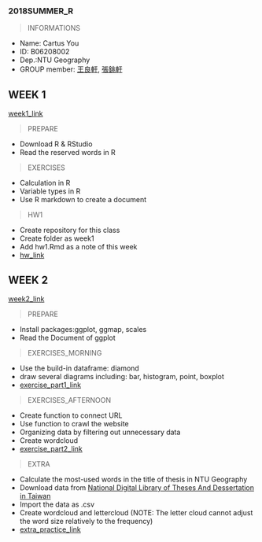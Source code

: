 ### 2018SUMMER_R
> INFORMATIONS
* Name: Cartus You
* ID: B06208002
* Dep.:NTU Geography
* GROUP member: [王良軒](https://github.com/jason10130021/CS-X_106_Summer), [張銚軒](https://github.com/NTU-CSX-DataScience/106Summer/blob/master)

## WEEK 1
[week1_link](https://n2-data-science-programming.gitbook.io/rsummer/week_1)
> PREPARE
* Download R & RStudio
* Read the reserved words in R

> EXERCISES
* Calculation in R
* Variable types in R
* Use R markdown to create a document 

> HW1
* Create repository for this class
* Create folder as week1
* Add hw1.Rmd as a note of this week
* [hw_link](https://cartus0910.github.io/2018SUMMER_R/week1/hw1.html)

## WEEK 2
[week2_link](https://n2-data-science-programming.gitbook.io/rsummer/week_2)
> PREPARE
* Install packages:ggplot, ggmap, scales
* Read the Document of ggplot

> EXERCISES_MORNING
* Use the build-in dataframe: diamond
* draw several diagrams including: bar, histogram, point, boxplot
* [exercise_part1_link](https://cartus0910.github.io/2018SUMMER_R/week2/0711morning.html)

> EXERCISES_AFTERNOON
* Create function to connect URL
* Use function to crawl the website
* Organizing data by filtering out unnecessary data
* Create wordcloud
* [exercise_part2_link](https://cartus0910.github.io/2018SUMMER_R/week2/0711afternoon.html)

> EXTRA
* Calculate the most-used words in the title of thesis in NTU Geography
* Download data from [National Digital Library of Theses And Dessertation in Taiwan](https://etds.ncl.edu.tw/cgi-bin/gs32/gsweb.cgi/ccd=MFzs7f/webmge?switchlang=en)
* Import the data as .csv
* Create wordcloud and lettercloud (NOTE: The letter cloud cannot adjust the word size relatively to the frequency)
* [extra_practice_link](https://cartus0910.github.io/2018SUMMER_R/week2/geog_paper.html)
